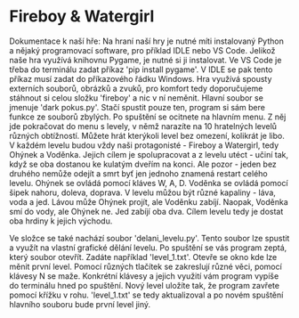 # Fireboy & Watergirl
Dokumentace k naší hře:
Na hraní naší hry je nutné míti instalovaný Python a nějaký programovací software, pro příklad IDLE nebo VS Code. Jelikož naše hra využívá knihovnu Pygame, je nutné si ji instalovat. Ve VS Code je třeba do terminálu zadat příkaz 'pip install pygame'. V IDLE se pak tento příkaz musí zadat do příkazového řádku Windows.
Hra využívá spousty externích souborů, obrázků a zvuků, pro komfort tedy doporučujeme stáhnout si celou složku 'fireboy' a nic v ní neměnit. Hlavní soubor se jmenuje 'dark pokus.py'. Stačí spustit pouze ten, program si sám bere funkce ze souborů zbylých.
Po spuštění se ocitnete na hlavním menu. Z něj jde pokračovat do menu s levely, v němž narazíte na 10 hratelných levelů různých obtížností. Můžete hrát kterýkoli level bez omezení, kolikrát je libo.
V každém levelu budou vždy naši protagonisté - Fireboy a Watergirl, tedy Ohýnek a Voděnka. Jejich cílem je spolupracovat a z levelu utéct - učiní tak, když se oba dostanou ke kulatým dveřím na konci. Ale pozor - jeden bez druhého nemůže odejít a smrt byť jen jednoho znamená restart celého levelu. Ohýnek se ovládá pomocí kláves W, A, D. Voděnka se ovládá pomocí šipek nahoru, doleva, doprava.
V levelu můžou být různé kapaliny - láva, voda a jed. Lávou může Ohýnek projít, ale Voděnku zabíjí. Naopak, Voděnka smí do vody, ale Ohýnek ne. Jed zabíjí oba dva.
Cílem levelu tedy je dostat oba hrdiny k jejich východu.

Ve složce se také nachází soubor 'delani_levelu.py'. Tento soubor lze spustit a využít na vlastní grafické dělání levelu. Po spuštění se vás program zeptá, který soubor otevřít. Zadáte například 'level_1.txt'. Otevře se okno kde lze měnit první level. Pomocí různých tlačítek se zakreslují různé věci, pomocí klávesy N se maže. Konkrétní klávesy a jejich využití vám program vypíše do terminálu hned po spuštění. Nový level uložíte tak, že program zavřete pomocí křížku v rohu. 'level_1.txt' se tedy aktualizoval a po novém spuštění hlavního souboru bude první level jiný.
